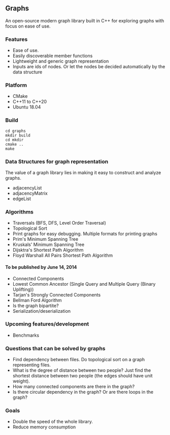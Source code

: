 ## Graphs
An open-source modern graph library built in C++ for exploring graphs with focus on ease of use.

### Features
* Ease of use.
* Easily discoverable member functions
* Lightweight and generic graph representation
* Inputs are ids of nodes. Or let the nodes be decided automatically by the data structure

### Platform
* CMake
* C++11 to C++20
* Ubuntu 18.04

### Build
```
cd graphs
mkdir build
cd mkdir
cmake ..
make
```

### Data Structures for graph representation
The value of a graph library lies in making it easy to construct and analyze graphs. 
* adjacencyList
* adjacencyMatrix
* edgeList

### Algorithms
* Traversals (BFS, DFS, Level Order Traversal)
* Topological Sort
* Print graphs for easy debugging. Multiple formats for printing graphs
* Prim's Minimum Spanning Tree
* Kruskals' Minimum Spanning Tree
* Dijsktra's Shortest Path Algorithm
* Floyd Warshall All Pairs Shortest Path Algorithm

#### To be published by June 14, 2014
* Connected Components
* Lowest Common Ancestor (Single Query and Multiple Query (Binary Uplifting))
* Tarjan's Strongly Connected Components
* Bellman Ford Algorithm
* Is the graph bipartite?
* Serialization/deserialization

### Upcoming features/development
* Benchmarks

### Questions that can be solved by graphs
* Find dependency between files. Do topological sort on a graph representing files.
* What is the degree of distance between two people? 
Just find the shortest distance between two people (the edges should have unit weight).
* How many connected components are there in the graph?
* Is there circular dependency in the graph? Or are there loops in the graph?

### Goals
* Double the speed of the whole library.
* Reduce memory consumption